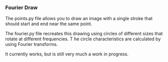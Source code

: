 ### Fourier Draw 

The points.py file allows you to draw an image with a single stroke that should start and end near the same point.

The fourier.py file recreates this drawing using circles of different sizes that rotate at different frequencies.
T
he circle characteristics are calculated by using Fourier transforms.

It currently works, but is still very much a work in progress. 
 
    
